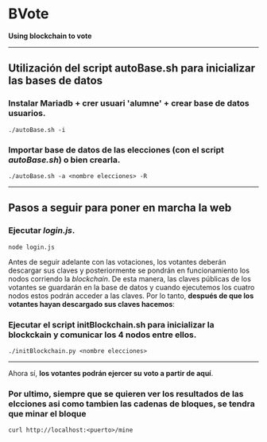# BVote

**Using blockchain to vote**

---
## Utilización del script autoBase.sh para inicializar las bases de datos

### Instalar Mariadb + crer usuari 'alumne' + crear base de datos usuarios.
```./autoBase.sh -i```

### Importar base de datos de las elecciones (con el script *autoBase.sh*) o bien crearla.
```./autoBase.sh -a <nombre elecciones> -R```

---
## Pasos a seguir para poner en marcha la web

### Ejecutar *login.js*.
```node login.js```

Antes de seguir adelante con las votaciones, los votantes deberán descargar sus claves y posteriormente se pondrán en funcionamiento los nodos corriendo la *blockchain*. De esta manera, las claves públicas de los votantes se guardarán en la base de datos y cuando ejecutemos los cuatro nodos estos podrán acceder a las claves. Por lo tanto, **después de que los votantes hayan descargado sus claves hacemos**:

### Ejecutar el script **initBlockchain.sh** para inicializar la blockckain y comunicar los 4 nodos entre ellos.
```./initBlockchain.py <nombre elecciones> ```

---
Ahora sí, **los votantes podrán ejercer su voto a partir de aquí**.

### Por ultimo, siempre que se quieren ver los resultados de las elcciones asi como tambien las cadenas de bloques, se tendra que minar el bloque
```curl http://localhost:<puerto>/mine ```
